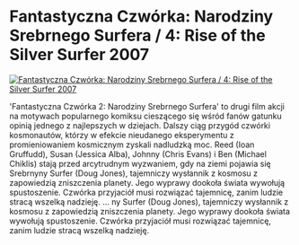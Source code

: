 Fantastyczna Czwórka: Narodziny Srebrnego Surfera / 4: Rise of the Silver Surfer 2007 
=============
[![Fantastyczna Czwórka: Narodziny Srebrnego Surfera / 4: Rise of the Silver Surfer 2007 ](http://vidos.pl/images/player.gif)](http://vidos.pl/fantastyczna-czworka-narodziny-srebrnego-surfera-4-rise-of-the-silver-surfer-2007)

 'Fantastyczna Czwórka 2: Narodziny Srebrnego Surfera' to drugi film akcji na motywach popularnego komiksu cieszącego się wśród fanów gatunku opinią jednego z najlepszych w dziejach. Dalszy ciąg przygód czwórki kosmonautów, którzy w efekcie nieudanego eksperymentu z promieniowaniem kosmicznym zyskali nadludzką moc. Reed (Ioan Gruffudd), Susan (Jessica Alba), Johnny (Chris Evans) i Ben (Michael Chiklis) stają przed arcytrudnym wyzwaniem, gdy na ziemi pojawia się Srebrnyny Surfer (Doug Jones), tajemniczy wysłannik z kosmosu z zapowiedzią zniszczenia planety. Jego wyprawy dookoła świata wywołują spustoszenie. Czwórka przyjaciół musi rozwiązać tajemnicę, zanim ludzie stracą wszelką nadzieję.  ... ny Surfer (Doug Jones), tajemniczy wysłannik z kosmosu z zapowiedzią zniszczenia planety. Jego wyprawy dookoła świata wywołują spustoszenie. Czwórka przyjaciół musi rozwiązać tajemnicę, zanim ludzie stracą wszelką nadzieję.
